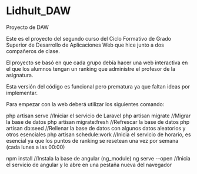 # Lidhult_DAW
Proyecto de DAW

   Este es el proyecto del segundo curso del Ciclo Formativo de Grado Superior de Desarrollo de Aplicaciones Web que hice junto a dos compañeros de clase.

   El proyecto se basó en que cada grupo debía hacer una web interactiva en el que los alumnos tengan un ranking que administre el profesor de la asignatura.

   Esta versión del código es funcional pero prematura ya que faltan ideas por implementar.

   Para empezar con la web deberá utilizar los siguientes comando:
   
   php artisan serve   //Iniciar el servicio de Laravel
   php artisan migrate   //Migrar la base de datos
   php artisan migrate:fresh   //Refrescar la base de datos
   php artisan db:seed   //Rellenar la base de datos con algunos datos aleatorios y otros esenciales
   php artisan schedule:work   //Inicia el servicio de horario, es esencial ya que los puntos de ranking se resetean una vez por semana (cada lunes a las 00:00)

   npm install   //Instala la base de angular (ng_module)
   ng serve --open   //Inicia el servicio de angular y lo abre en una pestaña nueva del navegador
